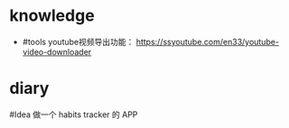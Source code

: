 # knowledge
- #tools youtube视频导出功能： https://ssyoutube.com/en33/youtube-video-downloader

# diary

#Idea 做一个 habits tracker 的 APP